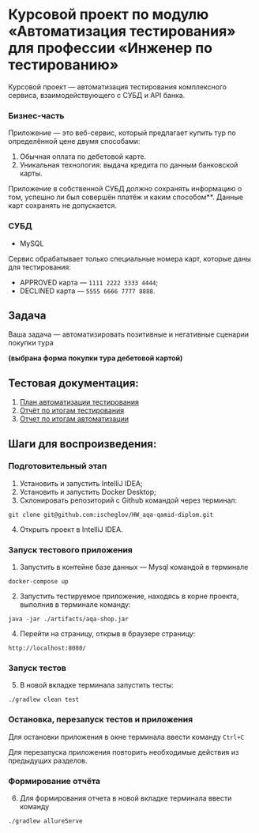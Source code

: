 # Курсовой проект по модулю «Автоматизация тестирования» для профессии «Инженер по тестированию»

Курсовой проект — автоматизация тестирования комплексного сервиса, взаимодействующего с СУБД и API банка.

### Бизнес-часть

Приложение — это веб-сервис, который предлагает купить тур по определённой цене двумя способами:
1. Обычная оплата по дебетовой карте.
2. Уникальная технология: выдача кредита по данным банковской карты.

Приложение в собственной СУБД должно сохранять информацию о том, успешно ли был совершён платёж и каким способом**. Данные карт сохранять не допускается.

### СУБД

* MySQL

Сервис обрабатывает только специальные номера карт, которые даны для тестирования:
* APPROVED карта — `1111 2222 3333 4444`;
* DECLINED карта — `5555 6666 7777 8888`.

## Задача

Ваша задача — автоматизировать позитивные и негативные сценарии покупки тура

**(выбрана форма покупки тура дебетовой картой)**

## Тестовая документация:

1. [План автоматизации тестирования](documentation/Plan.md)
2. [Отчёт по итогам тестирования](documentation/Report.md)
3. [Отчет по итогам автоматизации](documentation/Summary.md)

## Шаги для воспроизведения:

### Подготовительный этап

1. Установить и запустить IntelliJ IDEA;
2. Установить и запустить Docker Desktop;
3. Склонировать репозиторий с Github командой через терминал:
```
git clone git@github.com:ischeglov/HW_aqa-qamid-diplom.git
```
4. Открыть проект в IntelliJ IDEA.

### Запуск тестового приложения 

1. Запустить в контейне базe данных — Mysql командой в терминале
```
docker-compose up
```
2. Запустить тестируемое приложение, находясь в корне проекта, выполнив в терминале команду:
```
java -jar ./artifacts/aqa-shop.jar
```
4.  Перейти на страницу, открыв в браузере страницу:
```
http://localhost:8080/
```

### Запуск тестов

5. В новой вкладке терминала запустить тесты:
 ```
./gradlew clean test
```
### Остановка, перезапуск тестов и приложения

Для остановки приложения в окне терминала ввести команду 
`Ctrl+С`

Для перезапуска приложения повторить необходимые действия из предыдущих разделов.

### Формирование отчёта

6. Для формирования отчета в новой вкладке терминала ввести команду
```
./gradlew allureServe
```



